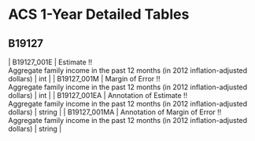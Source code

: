 # ACS 1-Year Detailed Tables

## B19127

| B19127_001E | Estimate !!<br>Aggregate family income in the past 12 months (in 2012 inflation-adjusted dollars) | int |
| B19127_001M | Margin of Error !!<br>Aggregate family income in the past 12 months (in 2012 inflation-adjusted dollars) | int |
| B19127_001EA | Annotation of Estimate !!<br>Aggregate family income in the past 12 months (in 2012 inflation-adjusted dollars) | string |
| B19127_001MA | Annotation of Margin of Error !!<br>Aggregate family income in the past 12 months (in 2012 inflation-adjusted dollars) | string |

